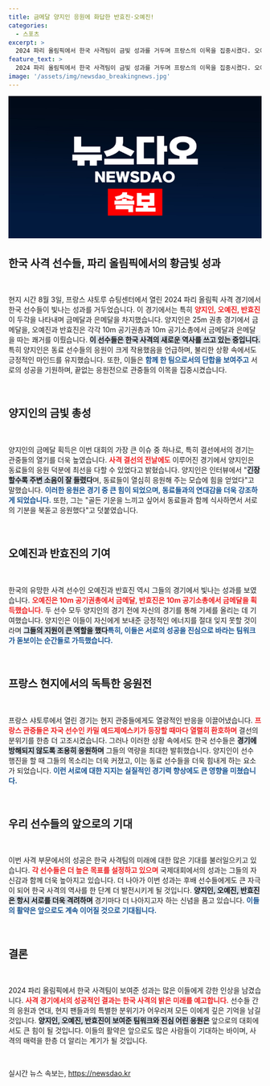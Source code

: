 ```yaml
---
title: 금메달 양지인 응원에 화답한 반효진·오예진!
categories:
  - 스포츠
excerpt: >
  2024 파리 올림픽에서 한국 사격팀이 금빛 성과를 거두며 프랑스의 이목을 집중시켰다. 오예진, 반효진, 김예지가 뜨거운 응원 속에서 힘을 모아 금메달을 차지한 이야기를 클릭해 확인해 보세요!
feature_text: >
  2024 파리 올림픽에서 한국 사격팀이 금빛 성과를 거두며 프랑스의 이목을 집중시켰다. 오예진, 반효진, 김예지가 뜨거운 응원 속에서 힘을 모아 금메달을 차지한 이야기를 클릭해 확인해 보세요!
image: '/assets/img/newsdao_breakingnews.jpg'
---
```


<p><img src="/assets/img/newsdao_breakingnews.jpg" alt="ranknews 속보" /></p>

<h2 data-ke-size="size26">한국 사격 선수들, 파리 올림픽에서의 황금빛 성과</h2>

<p data-ke-size="size16">&nbsp;</p>

<p>현지 시간 8월 3일, 프랑스 샤토루 슈팅센터에서 열린 2024 파리 올림픽 사격 경기에서 한국 선수들이 빛나는 성과를 거두었습니다. 이 경기에서는 특히 <b><span style="color: #ee2323;">양지인, 오예진, 반효진</span></b>이 두각을 나타내며 금메달과 은메달을 차지했습니다. 양지인은 25m 권총 경기에서 금메달을, 오예진과 반효진은 각각 10m 공기권총과 10m 공기소총에서 금메달과 은메달을 따는 쾌거를 이뤘습니다. <b><span style="background-color: #21538527;">이 선수들은 한국 사격의 새로운 역사를 쓰고 있는 중입니다.</span></b> 특히 양지인은 동료 선수들의 응원이 크게 작용했음을 언급하며, 불리한 상황 속에서도 긍정적인 마인드를 유지했습니다. 또한, 이들은 <b><span style="color: #1a5490;">함께 한 팀으로서의 단합을 보여주고</span></b> 서로의 성공을 기원하며, 끝없는 응원전으로 관중들의 이목을 집중시켰습니다. </p>

<p data-ke-size="size16">&nbsp;</p>

<h2 data-ke-size="size26">양지인의 금빛 총성</h2>

<p data-ke-size="size16">&nbsp;</p>

<p>양지인의 금메달 획득은 이번 대회의 가장 큰 이슈 중 하나로, 특히 결선에서의 경기는 관중들의 열기를 더욱 높였습니다. <b><span style="color: #ee2323;">사격 결선의 전날에도</span></b> 이루어진 경기에서 양지인은 동료들의 응원 덕분에 최선을 다할 수 있었다고 밝혔습니다. 
양지인은 인터뷰에서 "<b><span style="background-color: #21538527;">긴장할수록 주변 소음이 잘 들렸다</span></b>며, 동료들이 열심히 응원해 주는 모습에 힘을 얻었다"고 말했습니다. <b><span style="color: #1a5490;">이러한 응원은 경기 중 큰 힘이 되었으며, 동료들과의 연대감을 더욱 강조하게 되었습니다.</span></b> 또한, 그는 "골든 기운을 느끼고 싶어서 동료들과 함께 식사하면서 서로의 기분을 북돋고 응원했다"고 덧붙였습니다.</p>

<p data-ke-size="size16">&nbsp;</p>

<h2 data-ke-size="size26">오예진과 반효진의 기여</h2>

<p data-ke-size="size16">&nbsp;</p>

<p>한국의 유망한 사격 선수인 오예진과 반효진 역시 그들의 경기에서 빛나는 성과를 보였습니다. <b><span style="color: #ee2323;">오예진은 10m 공기권총에서 금메달, 반효진은 10m 공기소총에서 금메달을 획득했습니다.</span></b> 두 선수 모두 양지인의 경기 전에 자신의 경기를 통해 기세를 올리는 데 기여했습니다. 양지인은 이들이 자신에게 보내준 긍정적인 에너지를 절대 잊지 못할 것이라며 <b><span style="background-color: #21538527;">그들의 지원이 큰 역할을 했다</span></b고 강조했다고 합니다. <b><span style="color: #1a5490;">특히, 이들은 서로의 성공을 진심으로 바라는 팀워크가 돋보이는 순간들로 가득했습니다.</span></b></p>

<p data-ke-size="size16">&nbsp;</p>

<h2 data-ke-size="size26">프랑스 현지에서의 독특한 응원전</h2>

<p data-ke-size="size16">&nbsp;</p>

<p>프랑스 샤토루에서 열린 경기는 현지 관중들에게도 열광적인 반응을 이끌어냈습니다. <b><span style="color: #ee2323;">프랑스 관중들은 자국 선수인 카밀 예드제예스키가 등장할 때마다 열렬히 환호하며</span></b> 결선의 분위기를 한층 더 고조시켰습니다. 그러나 이러한 상황 속에서도 한국 선수들은 <b><span style="background-color: #21538527;">경기에 방해되지 않도록 조용히 응원하며</span></b> 그들의 역량을 최대한 발휘했습니다. 
양지인이 선수 행진을 할 때 그들의 목소리는 더욱 커졌고, 이는 동료 선수들을 더욱 힘내게 하는 요소가 되었습니다. <b><span style="color: #1a5490;">이런 서로에 대한 지지는 실질적인 경기력 향상에도 큰 영향을 미쳤습니다.</span></b></p>

<p data-ke-size="size16">&nbsp;</p>

<h2 data-ke-size="size26">우리 선수들의 앞으로의 기대</h2>

<p data-ke-size="size16">&nbsp;</p>

<p>이번 사격 부문에서의 성공은 한국 사격팀의 미래에 대한 많은 기대를 불러일으키고 있습니다. <b><span style="color: #ee2323;">각 선수들은 더 높은 목표를 설정하고 있으며</span></b> 국제대회에서의 성과는 그들의 자신감과 함께 더욱 높아지고 있습니다. 더 나아가 이번 성과는 후배 선수들에게도 큰 자극이 되어 한국 사격의 역사를 한 단계 더 발전시키게 될 것입니다. <b><span style="background-color: #21538527;">양지인, 오예진, 반효진은 항시 서로를 더욱 격려하며</span></b> 경기마다 더 나아지고자 하는 신념을 품고 있습니다. <b><span style="color: #1a5490;">이들의 활약은 앞으로도 계속 이어질 것으로 기대됩니다.</span></b></p>

<p data-ke-size="size16">&nbsp;</p>

<h2 data-ke-size="size26">결론</h2>

<p data-ke-size="size16">&nbsp;</p>

<p>2024 파리 올림픽에서 한국 사격팀이 보여준 성과는 많은 이들에게 강한 인상을 남겼습니다. <b><span style="color: #ee2323;">사격 경기에서의 성공적인 결과는 한국 사격의 밝은 미래를 예고합니다.</span></b> 선수들 간의 응원과 연대, 현지 팬들과의 특별한 분위기가 어우러져 모든 이에게 깊은 기억을 남길 것입니다. <b><span style="background-color: #21538527;">양지인, 오예진, 반효진이 보여준 팀워크와 진심 어린 응원은</span></b> 앞으로의 대회에서도 큰 힘이 될 것입니다. 이들의 활약은 앞으로도 많은 사람들이 기대하는 바이며, 사격의 매력을 한층 더 알리는 계기가 될 것입니다.</p>

<p data-ke-size="size16">&nbsp;</p>
실시간 뉴스 속보는, <a href="https://newsdao.kr" rel="dofollow">https://newsdao.kr</a>


